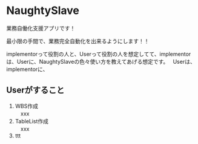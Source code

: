 # NaughtySlave
業務自働化支援アプリです！  

最小限の手間で、業務完全自動化を出来るようにします！！  

implementorって役割の人と、Userって役割の人を想定してて、implementorは、Userに、NaughtySlaveの色々使い方を教えてあげる想定です。  
Userは、implementorに、


## Userがすること
1. WBS作成  
　xxx
1. TableList作成  
　xxx
1. ttt
